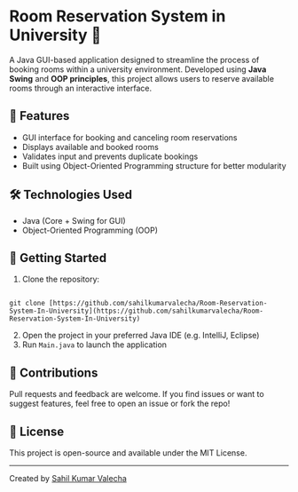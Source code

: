 # Room Reservation System in University 🏫

A Java GUI-based application designed to streamline the process of booking rooms within a university environment. Developed using **Java Swing** and **OOP principles**, this project allows users to reserve available rooms through an interactive interface.

## 🔧 Features

- GUI interface for booking and canceling room reservations
- Displays available and booked rooms
- Validates input and prevents duplicate bookings
- Built using Object-Oriented Programming structure for better modularity

## 🛠 Technologies Used

- Java (Core + Swing for GUI)
- Object-Oriented Programming (OOP)

## 🚀 Getting Started

1. Clone the repository:
```

git clone [https://github.com/sahilkumarvalecha/Room-Reservation-System-In-University](https://github.com/sahilkumarvalecha/Room-Reservation-System-In-University)

```
2. Open the project in your preferred Java IDE (e.g. IntelliJ, Eclipse)
3. Run `Main.java` to launch the application

## 🤝 Contributions

Pull requests and feedback are welcome. If you find issues or want to suggest features, feel free to open an issue or fork the repo!

## 📄 License

This project is open-source and available under the MIT License.

---

Created by [Sahil Kumar Valecha](https://github.com/sahilkumarvalecha)
```
